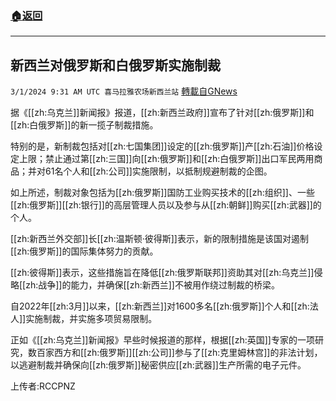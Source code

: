 ###  [:house:返回](README.md)
---


## 新西兰对俄罗斯和白俄罗斯实施制裁
`3/1/2024 9:31 AM UTC 喜马拉雅农场新西兰站` [轉載自GNews](https://gnews.org/articles/2355894)

  
据《[[zh:乌克兰]]新闻报》报道，[[zh:新西兰政府]]宣布了针对[[zh:俄罗斯]]和[[zh:白俄罗斯]]的新一揽子制裁措施。

特别的是，新制裁包括对[[zh:七国集团]]设定的[[zh:俄罗斯]]产[[zh:石油]]价格设定上限；禁止通过第[[zh:三国]]向[[zh:俄罗斯]]和[[zh:白俄罗斯]]出口军民两用商品；并对61名个人和[[zh:公司]]实施限制，以抵制规避制裁的企图。

如上所述，制裁对象包括为[[zh:俄罗斯]]国防工业购买技术的[[zh:组织]]、一些[[zh:俄罗斯]][[zh:银行]]的高层管理人员以及参与从[[zh:朝鲜]]购买[[zh:武器]]的个人。

[[zh:新西兰外交部]]长[[zh:温斯顿·彼得斯]]表示，新的限制措施是该国对遏制[[zh:俄罗斯]]的国际集体努力的贡献。

[[zh:彼得斯]]表示，这些措施旨在降低[[zh:俄罗斯联邦]]资助其对[[zh:乌克兰]]侵略[[zh:战争]]的能力，并确保[[zh:新西兰]]不被用作绕过制裁的桥梁。

自2022年[[zh:3月]]以来，[[zh:新西兰]]对1600多名[[zh:俄罗斯]]个人和[[zh:法人]]实施制裁，并实施多项贸易限制。

正如《[[zh:乌克兰]]新闻报》早些时候报道的那样，根据[[zh:英国]]专家的一项研究，数百家西方和[[zh:俄罗斯]][[zh:公司]]参与了[[zh:克里姆林宫]]的非法计划，以逃避制裁并确保向[[zh:俄罗斯]]秘密供应[[zh:武器]]生产所需的电子元件。

上传者:RCCPNZ
